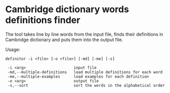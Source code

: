 <h1>Cambridge dictionary words definitions finder </h1>

The tool takes line by line words from the input file, finds their definitions in Cambridge dictionary and puts 
them into the output file.

Usage:
```
definitor -i <file> [-o <file>] [-md] [-me] [-s]

 -i <arg>                     input file
 -md,--multiple-definitions   load multiple definitions for each word
 -me,--multiple-examples      load examples for each definition
 -o <arg>                     output file
 -s,--sort                    sort the words in the alphabetical order

```